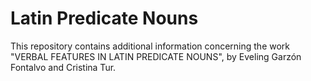 # Latin Predicate Nouns

This repository contains additional information concerning the work "VERBAL FEATURES IN LATIN PREDICATE NOUNS", by Eveling Garzón Fontalvo and Cristina Tur.
